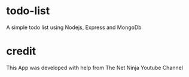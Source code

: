 # todo-list
A simple todo list using Nodejs, Express and MongoDb

# credit
This App was developed with help from The Net Ninja Youtube Channel
